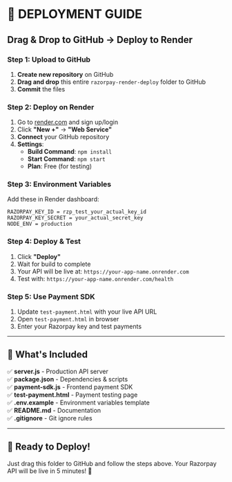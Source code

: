 # 🚀 DEPLOYMENT GUIDE

## Drag & Drop to GitHub → Deploy to Render

### Step 1: Upload to GitHub
1. **Create new repository** on GitHub
2. **Drag and drop** this entire `razorpay-render-deploy` folder to GitHub
3. **Commit** the files

### Step 2: Deploy on Render
1. Go to [render.com](https://render.com) and sign up/login
2. Click **"New +"** → **"Web Service"**
3. **Connect** your GitHub repository
4. **Settings**:
   - **Build Command**: `npm install`
   - **Start Command**: `npm start`
   - **Plan**: Free (for testing)

### Step 3: Environment Variables
Add these in Render dashboard:

```
RAZORPAY_KEY_ID = rzp_test_your_actual_key_id
RAZORPAY_KEY_SECRET = your_actual_secret_key
NODE_ENV = production
```

### Step 4: Deploy & Test
1. Click **"Deploy"**
2. Wait for build to complete
3. Your API will be live at: `https://your-app-name.onrender.com`
4. Test with: `https://your-app-name.onrender.com/health`

### Step 5: Use Payment SDK
1. Update `test-payment.html` with your live API URL
2. Open `test-payment.html` in browser
3. Enter your Razorpay key and test payments

---

## 📁 What's Included

✅ **server.js** - Production API server  
✅ **package.json** - Dependencies & scripts  
✅ **payment-sdk.js** - Frontend payment SDK  
✅ **test-payment.html** - Payment testing page  
✅ **.env.example** - Environment variables template  
✅ **README.md** - Documentation  
✅ **.gitignore** - Git ignore rules  

---

## 🎯 Ready to Deploy!

Just drag this folder to GitHub and follow the steps above. Your Razorpay API will be live in 5 minutes! 🎉
